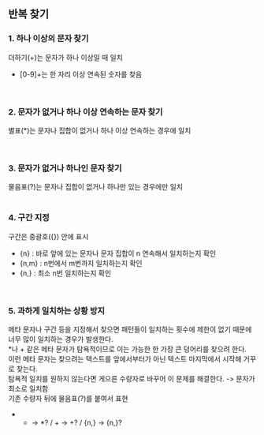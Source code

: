 ## 반복 찾기
### 1. 하나 이상의 문자 찾기
더하기(+)는 문자가 하나 이상일 때 일치</br>
- [0-9]+는 한 자리 이상 연속된 숫자를 찾음

</br>

### 2. 문자가 없거나 하나 이상 연속하는 문자 찾기
별표(*)는 문자나 집합이 없거나 하나 이상 연속하는 경우에 일치</br>

</br>

### 3. 문자가 없거나 하나인 문자 찾기
물음표(?)는 문자나 집합이 없거나 하나만 있는 경우에만 일치</br>
</br>

### 4. 구간 지정
구간은 중괄호({}) 안에 표시</br>
- {n} : 바로 앞에 있는 문자나 문자 집합이 n 연속해서 일치하는지 확인
- {n,m} : n번에서 m번까지 일치하는지 확인
- {n,} : 최소 n번 일치하는지 확인

</br>

### 5. 과하게 일치하는 상황 방지
메타 문자나 구간 등을 지정해서 찾으면 패턴들이 일치하는 횟수에 제한이 없기 때문에 너무 많이 일치하는 경우가 발생한다.</br>
*나 + 같은 메타 문자가 탐욕적이므로 이는 가능한 한 가장 큰 덩어리를 찾으려 한다.</br>
이런 메타 문자는 찾으려는 텍스트를 앞에서부터가 아닌 텍스트 마지막에서 시작해 거꾸로 찾는다.</br>
탐욕적 일치를 원하지 않는다면 게으른 수량자로 바꾸어 이 문제를 해결한다. -> 문자가 최소로 일치함</br>
기존 수량자 뒤에 물음표(?)를 붙여서 표현</br>

- * -> *? /  + -> +? / {n,} -> {n,}?
